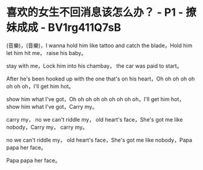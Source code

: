 # 喜欢的女生不回消息该怎么办？ - P1 - 撩妹成成 - BV1rg411Q7sB

(音樂)，(音樂)，I wanna hold him like tattoo and catch the blade，Hold him let him hit me， raise his baby。

 stay with me，Lock him into his chambay， the car was paid to start。

After he's been hooked up with the one that's on his heart，Oh oh oh oh oh oh oh oh，I'll get him hot。

 show him what I've got，Oh oh oh oh oh oh oh oh oh，I'll get him hot， show him what I've got，Carry my。

 carry my， no we can't riddle my， old heart's face，She's got me like nobody，Carry my， carry my。

 no we can't riddle my， old heart's face，She's got me like nobody，Papa papa her face。

Papa papa her face。